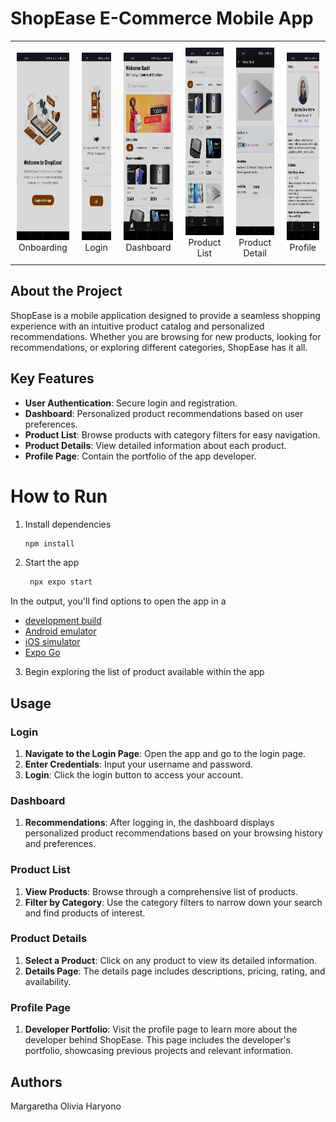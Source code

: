 # ShopEase E-Commerce Mobile App

<table>
  <tr>
    <td align="center" style="padding: 10px;">
      <img src="./assets/images/screenshots/onboarding.jpg" alt="Onboarding" height="300px">
      <div>Onboarding</div>
    </td>
    <td align="center" style="padding: 10px;">
      <img src="./assets/images/screenshots/login.jpg" alt="Login" height="300px">
      <div>Login</div>
    </td>
    <td align="center" style="padding: 10px;">
      <img src="./assets/images/screenshots/dashboard.jpg" alt="Dashboard" height="300px">
      <div>Dashboard</div>
    </td>
    <td align="center" style="padding: 10px;">
      <img src="./assets/images/screenshots/productList.jpg" alt="Product List" height="300px">
      <div>Product List</div>
    </td>
    <td align="center" style="padding: 10px;">
      <img src="./assets/images/screenshots/productDetail.jpg" alt="Product Detail" height="300px">
      <div>Product Detail</div>
    </td>
    <td align="center" style="padding: 10px;">
      <img src="./assets/images/screenshots/profile.jpg" alt="Profile" height="300px">
      <div>Profile</div>
    </td>
  </tr>
</table>


## About the Project

ShopEase is a mobile application designed to provide a seamless shopping experience with an intuitive product catalog and personalized recommendations. Whether you are browsing for new products, looking for recommendations, or exploring different categories, ShopEase has it all.

## Key Features

- **User Authentication**: Secure login and registration.
- **Dashboard**: Personalized product recommendations based on user preferences.
- **Product List**: Browse products with category filters for easy navigation.
- **Product Details**: View detailed information about each product.
- **Profile Page**: Contain the portfolio of the app developer.

# How to Run

1. Install dependencies

   ```bash
   npm install
   ```

2. Start the app

   ```bash
    npx expo start
   ```

In the output, you'll find options to open the app in a

- [development build](https://docs.expo.dev/develop/development-builds/introduction/)
- [Android emulator](https://docs.expo.dev/workflow/android-studio-emulator/)
- [iOS simulator](https://docs.expo.dev/workflow/ios-simulator/)
- [Expo Go](https://expo.dev/go)

3. Begin exploring the list of product available within the app

## Usage

### Login

1. **Navigate to the Login Page**: Open the app and go to the login page.
2. **Enter Credentials**: Input your username and password.
3. **Login**: Click the login button to access your account.

### Dashboard

1. **Recommendations**: After logging in, the dashboard displays personalized product recommendations based on your browsing history and preferences.

### Product List

1. **View Products**: Browse through a comprehensive list of products.
2. **Filter by Category**: Use the category filters to narrow down your search and find products of interest.

### Product Details

1. **Select a Product**: Click on any product to view its detailed information.
2. **Details Page**: The details page includes descriptions, pricing, rating, and availability.

### Profile Page

1. **Developer Portfolio**: Visit the profile page to learn more about the developer behind ShopEase. This page includes the developer's portfolio, showcasing previous projects and relevant information.

## Authors

Margaretha Olivia Haryono
